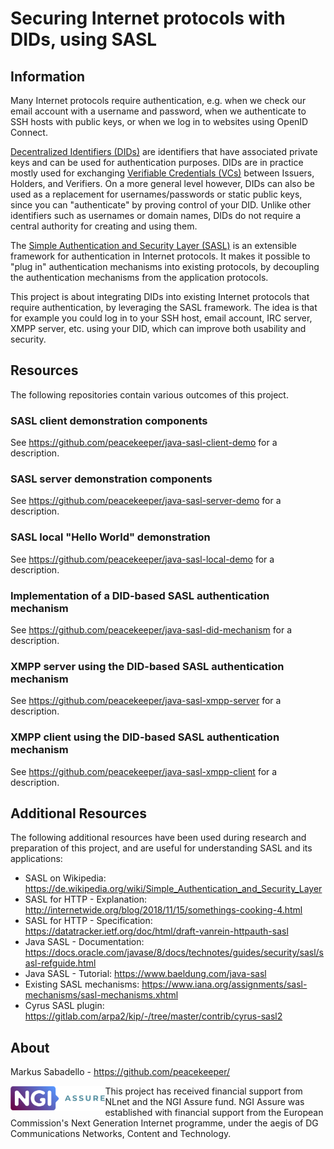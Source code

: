 # Securing Internet protocols with DIDs, using SASL

## Information

Many Internet protocols require authentication, e.g. when we check our email account with a username
and password, when we authenticate to SSH hosts with public keys, or when we log in to websites
using OpenID Connect.

[Decentralized Identifiers (DIDs)](https://www.w3.org/TR/did-core/) are identifiers that have
associated private keys
and can be used for authentication purposes. DIDs are in practice mostly used for exchanging
[Verifiable Credentials (VCs)](https://www.w3.org/TR/vc-data-model-2.0/) between Issuers, Holders, and Verifiers.
On a more general level however, DIDs can also be used as a replacement for usernames/passwords or static public keys,
since you can "authenticate" by proving control of your DID. Unlike other identifiers such as usernames
or domain names, DIDs do not require a central authority for creating and using them.

The [Simple Authentication and Security Layer (SASL)](https://www.rfc-editor.org/rfc/rfc4422.html) is an extensible
framework for authentication in Internet protocols. It makes it possible to "plug in" authentication mechanisms into
existing protocols, by decoupling the authentication mechanisms from the application protocols.

This project is about integrating DIDs into existing Internet protocols that require
authentication, by leveraging the SASL framework. The idea is that for example you could log in to your SSH host,
email account, IRC server, XMPP server, etc. using your DID, which can improve both usability and security.

## Resources

The following repositories contain various outcomes of this project.

### SASL client demonstration components

See https://github.com/peacekeeper/java-sasl-client-demo for a description.

### SASL server demonstration components

See https://github.com/peacekeeper/java-sasl-server-demo for a description.

### SASL local "Hello World" demonstration

See https://github.com/peacekeeper/java-sasl-local-demo for a description.

### Implementation of a DID-based SASL authentication mechanism

See https://github.com/peacekeeper/java-sasl-did-mechanism for a description.

### XMPP server using the DID-based SASL authentication mechanism

See https://github.com/peacekeeper/java-sasl-xmpp-server for a description.

### XMPP client using the DID-based SASL authentication mechanism

See https://github.com/peacekeeper/java-sasl-xmpp-client for a description.

## Additional Resources

The following additional resources have been used during research and preparation of this project, and are useful
for understanding SASL and its applications:

- SASL on Wikipedia: https://de.wikipedia.org/wiki/Simple_Authentication_and_Security_Layer
- SASL for HTTP - Explanation: http://internetwide.org/blog/2018/11/15/somethings-cooking-4.html
- SASL for HTTP - Specification: https://datatracker.ietf.org/doc/html/draft-vanrein-httpauth-sasl
- Java SASL - Documentation: https://docs.oracle.com/javase/8/docs/technotes/guides/security/sasl/sasl-refguide.html
- Java SASL - Tutorial: https://www.baeldung.com/java-sasl
- Existing SASL mechanisms: https://www.iana.org/assignments/sasl-mechanisms/sasl-mechanisms.xhtml
- Cyrus SASL plugin: https://gitlab.com/arpa2/kip/-/tree/master/contrib/cyrus-sasl2

## About

Markus Sabadello - https://github.com/peacekeeper/

<img align="left" height="40" src="https://github.com/peacekeeper/did-based-sasl/blob/main/docs/logo-ngi-assure.png?raw=true">

This project has received financial support from NLnet and the NGI Assure fund. NGI Assure was established with
financial support from the European Commission's Next Generation Internet programme, under the aegis of DG
Communications Networks, Content and Technology.
